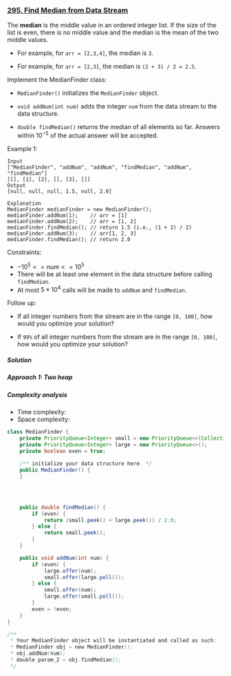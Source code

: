 ### [295. Find Median from Data Stream](https://leetcode.com/problems/find-median-from-data-stream/)

The **median** is the middle value in an ordered integer list. If the size of the list is even, there is no middle value and the median is the mean of the two middle values.

- For example, for `arr = [2,3,4]`, the median is `3`.

- For example, for `arr = [2,3]`, the median is `(2 + 3) / 2 = 2.5`.

Implement the MedianFinder class:

- `MedianFinder()` initializes the `MedianFinder` object.

- `void addNum(int num)` adds the integer `num` from the data stream to the data structure.

- `double findMedian()` returns the median of all elements so far. Answers within $10^{-5}$ of the actual answer will be accepted.
 

Example 1:
```
Input
["MedianFinder", "addNum", "addNum", "findMedian", "addNum", "findMedian"]
[[], [1], [2], [], [3], []]
Output
[null, null, null, 1.5, null, 2.0]

Explanation
MedianFinder medianFinder = new MedianFinder();
medianFinder.addNum(1);    // arr = [1]
medianFinder.addNum(2);    // arr = [1, 2]
medianFinder.findMedian(); // return 1.5 (i.e., (1 + 2) / 2)
medianFinder.addNum(3);    // arr[1, 2, 3]
medianFinder.findMedian(); // return 2.0
``` 

Constraints:

- $-10^5 <= num <= 10^5$
- There will be at least one element in the data structure before calling `findMedian`.
- At most $5 * 10^4$ calls will be made to `addNum` and `findMedian`.
 

Follow up:

- If all integer numbers from the stream are in the range `[0, 100]`, how would you optimize your solution?

- If `99%` of all integer numbers from the stream are in the range `[0, 100]`, how would you optimize your solution?


##### Solution

##### Approach 1: Two heap

##### Complexity analysis
- Time complexity:
- Space complexity:

```java
class MedianFinder {
    private PriorityQueue<Integer> small = new PriorityQueue<>(Collections.reverseOrder());
    private PriorityQueue<Integer> large = new PriorityQueue<>();
    private boolean even = true;
    
    /** initialize your data structure here. */
    public MedianFinder() {    
    }
    



    public double findMedian() {
        if (even) {
            return (small.peek() + large.peek()) / 2.0;
        } else {
            return small.peek();
        }
    }

    public void addNum(int num) {
        if (even) {
            large.offer(num);
            small.offer(large.poll());
        } else {
            small.offer(num);
            large.offer(small.poll());
        }
        even = !even;
    }
}

/**
 * Your MedianFinder object will be instantiated and called as such:
 * MedianFinder obj = new MedianFinder();
 * obj.addNum(num);
 * double param_2 = obj.findMedian();
 */
```